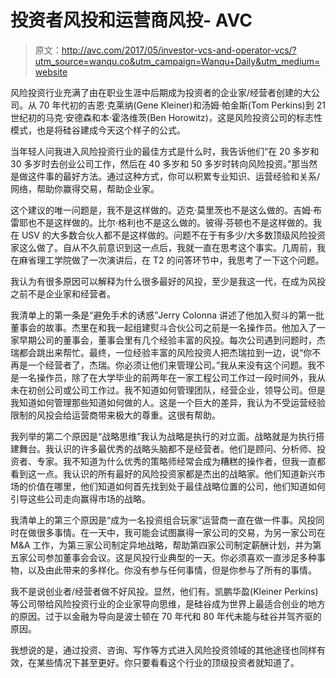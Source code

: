 # 投资者风投和运营商风投- AVC

> 原文：<http://avc.com/2017/05/investor-vcs-and-operator-vcs/?utm_source=wanqu.co&utm_campaign=Wanqu+Daily&utm_medium=website>

风险投资行业充满了由在职业生涯中后期成为投资者的企业家/经营者创建的大公司。从 70 年代初的吉恩·克莱纳(Gene Kleiner)和汤姆·帕金斯(Tom Perkins)到 21 世纪初的马克·安德森和本·霍洛维茨(Ben Horowitz)，这是风险投资公司的标志性模式，也是将硅谷建成今天这个样子的公式。

当年轻人问我进入风险投资行业的最佳方式是什么时，我告诉他们“在 20 多岁和 30 多岁时去创业公司工作，然后在 40 多岁和 50 多岁时转向风险投资。”那当然是做这件事的最好方法。通过这种方式，你可以积累专业知识、运营经验和关系/网络，帮助你赢得交易，帮助企业家。

这个建议的唯一问题是，我不是这样做的。迈克·莫里茨也不是这么做的。吉姆·布雷耶也不是这样做的。比尔·格利也不是这么做的。彼得·芬顿也不是这样做的。我在 USV 的大多数合伙人都不是这样做的。问题不在于有多少/大多数顶级风险投资家这么做了。自从不久前意识到这一点后，我就一直在思考这个事实。几周前，我在麻省理工学院做了一次演讲后，在 T2 的问答环节中，我思考了一下这个问题。

我认为有很多原因可以解释为什么很多最好的风投，至少是我这一代，在成为风投之前不是企业家和经营者。

我清单上的第一条是“避免手术的诱惑”Jerry Colonna 讲述了他加入熨斗的第一批董事会的故事。杰里在和我一起组建熨斗合伙公司之前是一名操作员。他加入了一家早期公司的董事会，董事会里有几个经验丰富的风投。每次公司遇到问题时，杰瑞都会跳出来帮忙。最终，一位经验丰富的风险投资人把杰瑞拉到一边，说“你不再是一个经营者了，杰瑞。你必须让他们来管理公司。”我从来没有这个问题。我不是一名操作员，除了在大学毕业的前两年在一家工程公司工作过一段时间外，我从未在初创公司或公司工作过。我不知道如何管理团队，经营企业，领导公司。但是我知道如何管理那些知道如何做的人。这是一个巨大的差异，我认为不受运营经验限制的风投会给运营商带来极大的尊重。这很有帮助。

我列举的第二个原因是“战略思维”我认为战略是执行的对立面。战略就是为执行搭建舞台。我认识的许多最优秀的战略头脑都不是经营者。他们是顾问、分析师、投资者、专家。我不知道为什么优秀的策略师经常会成为糟糕的操作者，但我一直都看到这一点。我认识的所有最好的风险投资家都是杰出的战略家。他们知道新兴市场的价值在哪里，他们知道如何首先找到处于最佳战略位置的公司，他们知道如何引导这些公司走向赢得市场的战略。

我清单上的第三个原因是“成为一名投资组合玩家”运营商一直在做一件事。风投同时在做很多事情。在一天中，我可能会试图赢得一家公司的交易，为另一家公司在 M&A 工作，为第三家公司制定异地战略，帮助第四家公司制定薪酬计划，并为第五家公司参加董事会会议。这是风投行业典型的一天。你必须喜欢一直涉足多种事物，以及由此带来的多样化。你没有参与任何事情，但是你参与了所有的事情。

我不是说创业者/经营者做不好风投。显然，他们有。凯鹏华盈(Kleiner Perkins)等公司带给风险投资行业的企业家导向思维，是硅谷成为世界上最适合创业的地方的原因。过于以金融为导向是波士顿在 70 年代和 80 年代未能与硅谷并驾齐驱的原因。

我想说的是，通过投资、咨询、写作等方式进入风险投资领域的其他途径也同样有效，在某些情况下甚至更好。你只要看看这个行业的顶级投资者就知道了。